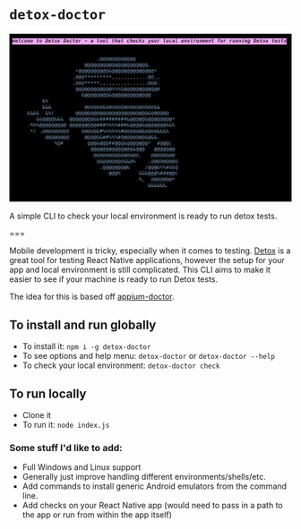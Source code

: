 # `detox-doctor`

![](static/images/check-startup.png)

A simple CLI to check your local environment is ready to run detox tests.

===

Mobile development is tricky, especially when it comes to testing. [Detox](https://github.com/wix/Detox) is a great tool for testing React Native applications, however the setup for your app and local environment is still complicated. This CLI aims to make it easier to see if your machine is ready to run Detox tests.

The idea for this is based off [appium-doctor](https://github.com/appium/appium/tree/master/packages/doctor).

## To install and run globally

- To install it: `npm i -g detox-doctor`
- To see options and help menu: `detox-doctor` or `detox-doctor --help`
- To check your local environment: `detox-doctor check`

## To run locally

- Clone it
- To run it: `node index.js`

### Some stuff I'd like to add:

- Full Windows and Linux support
- Generally just improve handling different environments/shells/etc.
- Add commands to install generic Android emulators from the command line.
- Add checks on your React Native app (would need to pass in a path to the app or run from within the app itself)
